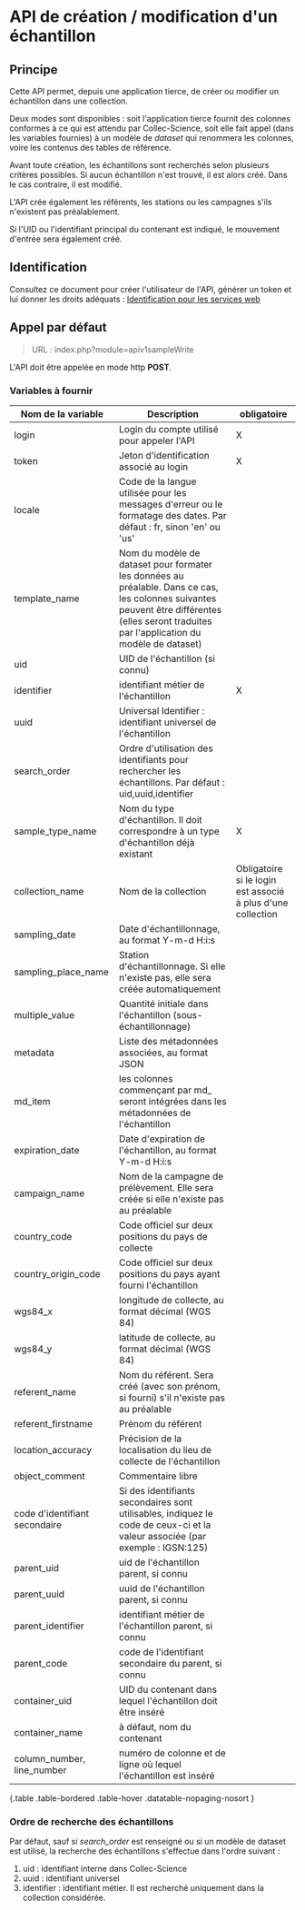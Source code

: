 # API de création / modification d'un échantillon

## Principe

Cette API permet, depuis une application tierce, de créer ou modifier un échantillon dans une collection.

Deux modes sont disponibles : soit l'application tierce fournit des colonnes conformes à ce qui est attendu par Collec-Science, soit elle fait appel (dans les variables fournies) à un modèle de _dataset_ qui renommera les colonnes, voire les contenus des tables de référence.

Avant toute création, les échantillons sont recherchés selon plusieurs critères possibles. Si aucun échantillon n'est trouvé, il est alors créé. Dans le cas contraire, il est modifié.

L'API crée également les référents, les stations ou les campagnes s'ils n'existent pas préalablement.

Si l'UID ou l'identifiant principal du contenant est indiqué, le mouvement d'entrée sera également créé.

## Identification

Consultez ce document pour créer l'utilisateur de l'API, générer un token et lui donner les droits adéquats : [Identification pour les services web](index.php?module=swidentification_fr)

## Appel par défaut

> URL : index.php?module=apiv1sampleWrite

L'API doit être appelée en mode http **POST**.

### Variables à fournir

| Nom de la variable            | Description                                                                                                                                                                                   | obligatoire                                                 |
| ----------------------------- | --------------------------------------------------------------------------------------------------------------------------------------------------------------------------------------------- | ----------------------------------------------------------- |
| login                         | Login du compte utilisé pour appeler l'API                                                                                                                                                    | X                                                           |
| token                         | Jeton d'identification associé au login                                                                                                                                                       | X                                                           |
| locale                        | Code de la langue utilisée pour les messages d'erreur ou le formatage des dates. Par défaut : fr, sinon 'en' ou 'us'                                                                          |                                                             |
| template_name                 | Nom du modèle de dataset pour formater les données au préalable. Dans ce cas, les colonnes suivantes peuvent être différentes (elles seront traduites par l'application du modèle de dataset) |                                                             |
| uid                           | UID de l'échantillon (si connu)                                                                                                                                                               |                                                             |
| identifier                    | identifiant métier de l'échantillon                                                                                                                                                           | X                                                           |
| uuid                          | Universal Identifier : identifiant universel de l'échantillon                                                                                                                                 |                                                             |
| search_order                  | Ordre d'utilisation des identifiants pour rechercher les échantillons. Par défaut : uid,uuid,identifier                                                                                       |                                                             |
| sample_type_name              | Nom du type d'échantillon. Il doit correspondre à un type d'échantillon déjà existant                                                                                                         | X                                                           |
| collection_name               | Nom de la collection                                                                                                                                                                          | Obligatoire si le login est associé à plus d'une collection |
| sampling_date                 | Date d'échantillonnage, au format Y-m-d H:i:s                                                                                                                                                 |                                                             |
| sampling_place_name           | Station d'échantillonnage. Si elle n'existe pas, elle sera créée automatiquement                                                                                                              |                                                             |
| multiple_value                | Quantité initiale dans l'échantillon (sous-échantillonnage)                                                                                                                                   |                                                             |
| metadata                      | Liste des métadonnées associées, au format JSON                                                                                                                                               |                                                             |
| md_item                       | les colonnes commençant par md\_ seront intégrées dans les métadonnées de l'échantillon                                                                                                       |                                                             |
| expiration_date               | Date d'expiration de l'échantillon, au format Y-m-d H:i:s                                                                                                                                     |                                                             |
| campaign_name                 | Nom de la campagne de prélèvement. Elle sera créée si elle n'existe pas au préalable                                                                                                          |                                                             |
| country_code                  | Code officiel sur deux positions du pays de collecte                                                                                                                                          |                                                             |
| country_origin_code           | Code officiel sur deux positions du pays ayant fourni l'échantillon                                                                                                                           |                                                             |
| wgs84_x                       | longitude de collecte, au format décimal (WGS 84)                                                                                                                                             |                                                             |
| wgs84_y                       | latitude de collecte, au format décimal (WGS 84)                                                                                                                                              |                                                             |
| referent_name                 | Nom du référent. Sera créé (avec son prénom, si fourni) s'il n'existe pas au préalable                                                                                                        |                                                             |
| referent_firstname            | Prénom du référent                                                                                                                                                                            |                                                             |
| location_accuracy             | Précision de la localisation du lieu de collecte de l'échantillon                                                                                                                             |                                                             |
| object_comment                | Commentaire libre                                                                                                                                                                             |                                                             |
| code d'identifiant secondaire | Si des identifiants secondaires sont utilisables, indiquez le code de ceux-ci et la valeur associée (par exemple : IGSN:125)                                                                  |                                                             |
| parent_uid                    | uid de l'échantillon parent, si connu                                                                                                                                                         |                                                             |
| parent_uuid                   | uuid de l'échantillon parent, si connu                                                                                                                                                        |                                                             |
| parent_identifier             | identifiant métier de l'échantillon parent, si connu                                                                                                                                          |                                                             |
| parent_code                   | code de l'identifiant secondaire du parent, si connu                                                                                                                                          |                                                             |
| container_uid                 | UID du contenant dans lequel l'échantillon doit être inséré                                                                                                                                   |                                                             |
| container_name                | à défaut, nom du contenant                                                                                                                                                                    |                                                             |
| column_number, line_number    | numéro de colonne et de ligne où lequel l'échantillon est inséré                                                                                                                              |                                                             |

{.table .table-bordered .table-hover .datatable-nopaging-nosort }

### Ordre de recherche des échantillons

Par défaut, sauf si _search_order_ est renseigné ou si un modèle de dataset est utilisé, la recherche des échantillons s'effectue dans l'ordre suivant :

1.  uid : identifiant interne dans Collec-Science
2.  uuid : identifiant universel
3.  identifier : identifiant métier. Il est recherché uniquement dans la collection considérée.
